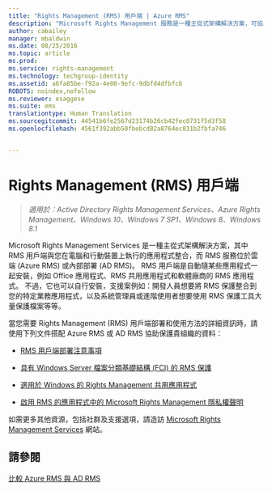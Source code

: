 ```yaml
---
title: "Rights Management (RMS) 用戶端 | Azure RMS"
description: "Microsoft Rights Management 服務是一種主從式架構解決方案，可協助保護組織的資料。 RMS 用戶端會與您在電腦和行動裝置上執行的應用程式整合，而 RMS 服務位於雲端 (Azure RMS) 或內部部署 (AD RMS)。"
author: cabailey
manager: mbaldwin
ms.date: 08/25/2016
ms.topic: article
ms.prod: 
ms.service: rights-management
ms.technology: techgroup-identity
ms.assetid: a6fa85be-f92a-4e00-9efc-9dbfd4dfbfcb
ROBOTS: noindex,nofollow
ms.reviewer: esaggese
ms.suite: ems
translationtype: Human Translation
ms.sourcegitcommit: 44541b6fe2567d23174b26cb42fec0731f5d3f58
ms.openlocfilehash: 4561f392abb50fbebcd82a8764ec831b2fbfa746


---
```


# Rights Management (RMS) 用戶端

>*適用於︰Active Directory Rights Management Services、Azure Rights Management、Windows 10、Windows 7 SP1、Windows 8、Windows 8.1*

Microsoft Rights Management Services 是一種主從式架構解決方案，其中 RMS 用戶端與您在電腦和行動裝置上執行的應用程式整合，而 RMS 服務位於雲端 (Azure RMS) 或內部部署 (AD RMS)。 RMS 用戶端是自動隨某些應用程式一起安裝，例如 Office 應用程式、RMS 共用應用程式和軟體廠商的 RMS 應用程式。 不過，它也可以自行安裝，支援案例如：開發人員想要將 RMS 保護整合到您的特定業務應用程式，以及系統管理員或進階使用者想要使用 RMS 保護工具大量保護檔案等等。

當您需要 Rights Management (RMS) 用戶端部署和使用方法的詳細資訊時，請使用下列文件搭配 Azure RMS 或 AD RMS 協助保護貴組織的資料：

- [RMS 用戶端部署注意事項](client-deployment-notes.md)

- [具有 Windows Server 檔案分類基礎結構 (FCI) 的 RMS 保護](configure-fci.md)

- [適用於 Windows 的 Rights Management 共用應用程式](sharing-app-windows.md)

- [啟用 RMS 的應用程式中的 Microsoft Rights Management 隱私權聲明](privacy-statement-rms-enlightened-applications.md)


如需更多其他資源，包括社群及支援選項，請造訪 [Microsoft Rights Management Services](https://www.microsoft.com/rms) 網站。

## 請參閱
[比較 Azure RMS 與 AD RMS](../understand-explore/compare-azure-rms-ad-rms.md)



<!--HONumber=Aug16_HO4-->


